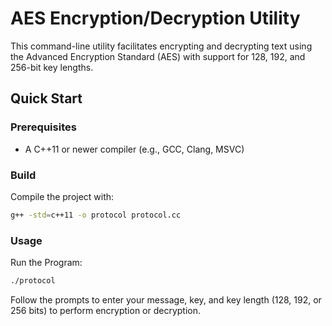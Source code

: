 # AES Encryption/Decryption Utility

This command-line utility facilitates encrypting and decrypting text using the Advanced Encryption Standard (AES) with support for 128, 192, and 256-bit key lengths.

## Quick Start

### Prerequisites
- A C++11 or newer compiler (e.g., GCC, Clang, MSVC)

### Build
Compile the project with:
```bash
g++ -std=c++11 -o protocol protocol.cc
```
### Usage
Run the Program:
```bash
./protocol
```

Follow the prompts to enter your message, key, and key length (128, 192, or 256 bits) to perform encryption or decryption.
